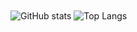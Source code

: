 <img align="center" src="https://github-readme-stats.vercel.app/api?username=E7ast1c" alt="GitHub stats" />
<img align="center" src="https://github-readme-stats.vercel.app/api/top-langs/?username=E7ast1c&layout=compact" alt="Top Langs"/>

<!--
**E7ast1c/E7ast1c** is a ✨ _special_ ✨ repository because its `README.md` (this file) appears on your GitHub profile.

Here are some ideas to get you started:

- 🔭 I’m currently working on ...
- 🌱 I’m currently learning Golang
- 👯 I’m looking to collaborate on ...
- 🤔 I’m looking for help with ...
- 💬 Ask me about ...
- 📫 How to reach me: ...
- 😄 Pronouns: ...
- ⚡ Fun fact: ...
-->
